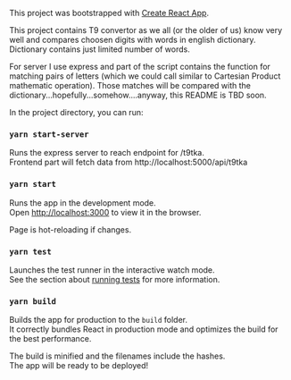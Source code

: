 This project was bootstrapped with [Create React App](https://github.com/facebookincubator/create-react-app).

This project contains T9 convertor as we all (or the older of us) know very well and compares choosen digits with words in english dictionary. Dictionary contains just limited number of words. 

For server I use express and part of the script contains the function for matching pairs of letters (which we could call similar to Cartesian Product mathematic operation). Those matches will be compared with the dictionary...hopefully...somehow....anyway, this README is TBD soon.

In the project directory, you can run:

### `yarn start-server`

Runs the express server to reach endpoint for /t9tka.<br>
Frontend part will fetch data from http://localhost:5000/api/t9tka

### `yarn start`

Runs the app in the development mode.<br>
Open [http://localhost:3000](http://localhost:3000) to view it in the browser.

Page is hot-reloading if changes.

### `yarn test`

Launches the test runner in the interactive watch mode.<br>
See the section about [running tests](#running-tests) for more information.

### `yarn build`

Builds the app for production to the `build` folder.<br>
It correctly bundles React in production mode and optimizes the build for the best performance.

The build is minified and the filenames include the hashes.<br>
The app will be ready to be deployed!